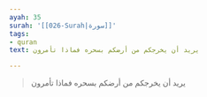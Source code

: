 ```yaml
---
ayah: 35
surah: '[[026-Surah|سورة]]'
tags:
- quran
text: يريد أن يخرجكم من أرضكم بسحره فماذا تأمرون

---
```

> يريد أن يخرجكم من أرضكم بسحره فماذا تأمرون
